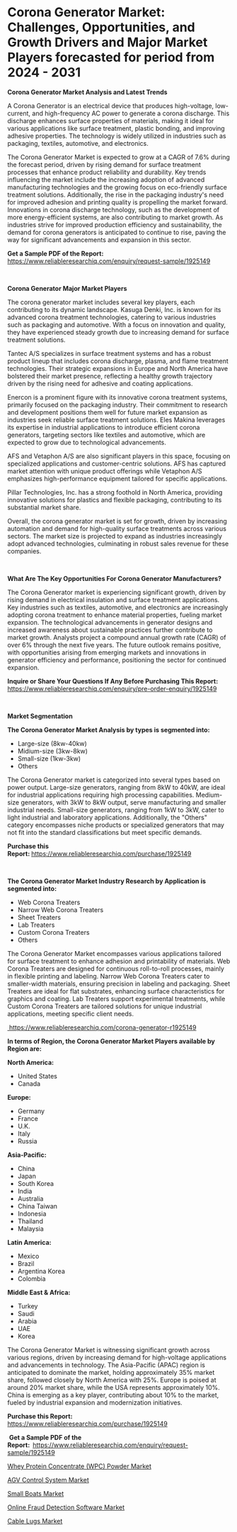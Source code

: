<p><h1>Corona Generator Market: Challenges, Opportunities, and Growth Drivers and Major Market Players forecasted for period from 2024 - 2031</h1></p><p><strong>Corona Generator Market Analysis and Latest Trends</strong></p>
<p><p>A Corona Generator is an electrical device that produces high-voltage, low-current, and high-frequency AC power to generate a corona discharge. This discharge enhances surface properties of materials, making it ideal for various applications like surface treatment, plastic bonding, and improving adhesive properties. The technology is widely utilized in industries such as packaging, textiles, automotive, and electronics.</p><p>The Corona Generator Market is expected to grow at a CAGR of 7.6% during the forecast period, driven by rising demand for surface treatment processes that enhance product reliability and durability. Key trends influencing the market include the increasing adoption of advanced manufacturing technologies and the growing focus on eco-friendly surface treatment solutions. Additionally, the rise in the packaging industry's need for improved adhesion and printing quality is propelling the market forward. Innovations in corona discharge technology, such as the development of more energy-efficient systems, are also contributing to market growth. As industries strive for improved production efficiency and sustainability, the demand for corona generators is anticipated to continue to rise, paving the way for significant advancements and expansion in this sector.</p></p>
<p><strong>Get a Sample PDF of the Report:&nbsp;</strong> <a href="https://www.reliableresearchiq.com/enquiry/request-sample/1925149?utm_campaign=1117&utm_medium=2&utm_source=Github&utm_content=ia&utm_term=24102024&utm_id=corona-generator">https://www.reliableresearchiq.com/enquiry/request-sample/1925149</a></p>
<p>&nbsp;</p>
<p><strong>Corona Generator Major Market Players</strong></p>
<p><p>The corona generator market includes several key players, each contributing to its dynamic landscape. Kasuga Denki, Inc. is known for its advanced corona treatment technologies, catering to various industries such as packaging and automotive. With a focus on innovation and quality, they have experienced steady growth due to increasing demand for surface treatment solutions.</p><p>Tantec A/S specializes in surface treatment systems and has a robust product lineup that includes corona discharge, plasma, and flame treatment technologies. Their strategic expansions in Europe and North America have bolstered their market presence, reflecting a healthy growth trajectory driven by the rising need for adhesive and coating applications.</p><p>Enercon is a prominent figure with its innovative corona treatment systems, primarily focused on the packaging industry. Their commitment to research and development positions them well for future market expansion as industries seek reliable surface treatment solutions. Eles Makina leverages its expertise in industrial applications to introduce efficient corona generators, targeting sectors like textiles and automotive, which are expected to grow due to technological advancements.</p><p>AFS and Vetaphon A/S are also significant players in this space, focusing on specialized applications and customer-centric solutions. AFS has captured market attention with unique product offerings while Vetaphon A/S emphasizes high-performance equipment tailored for specific applications.</p><p>Pillar Technologies, Inc. has a strong foothold in North America, providing innovative solutions for plastics and flexible packaging, contributing to its substantial market share.</p><p>Overall, the corona generator market is set for growth, driven by increasing automation and demand for high-quality surface treatments across various sectors. The market size is projected to expand as industries increasingly adopt advanced technologies, culminating in robust sales revenue for these companies.</p></p>
<p>&nbsp;</p>
<p><strong>What Are The Key Opportunities For Corona Generator Manufacturers?</strong></p>
<p><p>The Corona Generator market is experiencing significant growth, driven by rising demand in electrical insulation and surface treatment applications. Key industries such as textiles, automotive, and electronics are increasingly adopting corona treatment to enhance material properties, fueling market expansion. The technological advancements in generator designs and increased awareness about sustainable practices further contribute to market growth. Analysts project a compound annual growth rate (CAGR) of over 6% through the next five years. The future outlook remains positive, with opportunities arising from emerging markets and innovations in generator efficiency and performance, positioning the sector for continued expansion.</p></p>
<p><strong>Inquire or Share Your Questions If Any Before Purchasing This Report:</strong> <a href="https://www.reliableresearchiq.com/enquiry/pre-order-enquiry/1925149?utm_campaign=1117&utm_medium=2&utm_source=Github&utm_content=ia&utm_term=24102024&utm_id=corona-generator">https://www.reliableresearchiq.com/enquiry/pre-order-enquiry/1925149</a></p>
<p>&nbsp;</p>
<p><strong>Market Segmentation</strong></p>
<p><strong>The Corona Generator Market Analysis by types is segmented into:</strong></p>
<p><ul><li>Large-size (8kw-40kw)</li><li>Midium-size (3kw-8kw)</li><li>Small-size (1kw-3kw)</li><li>Others</li></ul></p>
<p><p>The Corona Generator market is categorized into several types based on power output. Large-size generators, ranging from 8kW to 40kW, are ideal for industrial applications requiring high processing capabilities. Medium-size generators, with 3kW to 8kW output, serve manufacturing and smaller industrial needs. Small-size generators, ranging from 1kW to 3kW, cater to light industrial and laboratory applications. Additionally, the "Others" category encompasses niche products or specialized generators that may not fit into the standard classifications but meet specific demands.</p></p>
<p><strong>Purchase this Report:&nbsp;</strong><a href="https://www.reliableresearchiq.com/purchase/1925149?utm_campaign=1117&utm_medium=2&utm_source=Github&utm_content=ia&utm_term=24102024&utm_id=corona-generator">https://www.reliableresearchiq.com/purchase/1925149</a></p>
<p>&nbsp;</p>
<p><strong>The Corona Generator Market Industry Research by Application is segmented into:</strong></p>
<p><ul><li>Web Corona Treaters</li><li>Narrow Web Corona Treaters</li><li>Sheet Treaters</li><li>Lab Treaters</li><li>Custom Corona Treaters</li><li>Others</li></ul></p>
<p><p>The Corona Generator Market encompasses various applications tailored for surface treatment to enhance adhesion and printability of materials. Web Corona Treaters are designed for continuous roll-to-roll processes, mainly in flexible printing and labeling. Narrow Web Corona Treaters cater to smaller-width materials, ensuring precision in labeling and packaging. Sheet Treaters are ideal for flat substrates, enhancing surface characteristics for graphics and coating. Lab Treaters support experimental treatments, while Custom Corona Treaters are tailored solutions for unique industrial applications, meeting specific client needs.</p></p>
<p><a href="https://www.reliableresearchiq.com/corona-generator-r1925149?utm_campaign=1117&utm_medium=2&utm_source=Github&utm_content=ia&utm_term=24102024&utm_id=corona-generator">&nbsp;https://www.reliableresearchiq.com/corona-generator-r1925149</a></p>
<p><strong>In terms of Region, the Corona Generator Market Players available by Region are:</strong></p>
<p>
    <p> <strong> North America: </strong>
        <ul>
            <li>United States</li>
            <li>Canada</li>
        </ul>
        </p> 
    <p> <strong> Europe: </strong>
        <ul>
            <li>Germany</li>
            <li>France</li>
            <li>U.K.</li>
            <li>Italy</li>
            <li>Russia</li>
        </ul>
        </p> 
    <p> <strong> Asia-Pacific: </strong>
        <ul>
            <li>China</li>
            <li>Japan</li>
            <li>South Korea</li>
            <li>India</li>
            <li>Australia</li>
            <li>China Taiwan</li>
            <li>Indonesia</li>
            <li>Thailand</li>
            <li>Malaysia</li>
        </ul>
        </p> 
    <p> <strong> Latin America: </strong>
        <ul>
            <li>Mexico</li>
            <li>Brazil</li>
            <li>Argentina Korea</li>
            <li>Colombia</li>
        </ul>
        </p> 
    <p> <strong> Middle East & Africa: </strong>
        <ul>
            <li>Turkey</li>
            <li>Saudi</li>
            <li>Arabia</li>
            <li>UAE</li>
            <li>Korea</li>
        </ul>
    </p>
    </p>
<p><p>The Corona Generator Market is witnessing significant growth across various regions, driven by increasing demand for high-voltage applications and advancements in technology. The Asia-Pacific (APAC) region is anticipated to dominate the market, holding approximately 35% market share, followed closely by North America with 25%. Europe is poised at around 20% market share, while the USA represents approximately 10%. China is emerging as a key player, contributing about 10% to the market, fueled by industrial expansion and modernization initiatives.</p></p>
<p><strong>Purchase this Report: </strong><a href="https://www.reliableresearchiq.com/purchase/1925149?utm_campaign=1117&utm_medium=2&utm_source=Github&utm_content=ia&utm_term=24102024&utm_id=corona-generator">https://www.reliableresearchiq.com/purchase/1925149</a></p>
<p>&nbsp;<strong>Get a Sample PDF of the Report:&nbsp;&nbsp;</strong><a href="https://www.reliableresearchiq.com/enquiry/request-sample/1925149?utm_campaign=1117&utm_medium=2&utm_source=Github&utm_content=ia&utm_term=24102024&utm_id=corona-generator">https://www.reliableresearchiq.com/enquiry/request-sample/1925149</a></p>
<p><strong></strong></p>
<p><p><a href="https://github.com/cairotmbrowne3cq/Market-Research-Report-List-1/blob/main/whey-protein-concentrate-wpc-powder-market.md?utm_campaign=1117&utm_medium=2&utm_source=Github&utm_content=ia&utm_term=24102024&utm_id=corona-generator">Whey Protein Concentrate (WPC) Powder Market</a></p><p><a href="https://www.linkedin.com/pulse/future-innovation-global-agv-control-system-market-growth-opportunities-9nhye?utm_campaign=1117&utm_medium=2&utm_source=Github&utm_content=ia&utm_term=24102024&utm_id=corona-generator">AGV Control System Market</a></p><p><a href="https://issuu.com/reportprime-2/docs/small-boats-market-size-2030.pptx_446a7676dd2e7d?utm_campaign=1117&utm_medium=2&utm_source=Github&utm_content=ia&utm_term=24102024&utm_id=corona-generator">Small Boats Market</a></p><p><a href="https://github.com/siennagx1ahafter/Market-Research-Report-List-1/blob/main/online-fraud-detection-software-market.md?utm_campaign=1117&utm_medium=2&utm_source=Github&utm_content=ia&utm_term=24102024&utm_id=corona-generator">Online Fraud Detection Software Market</a></p><p><a href="https://issuu.com/reportprime-2/docs/cable-lugs-market-size-2030.pptx_0b16f7200a56b3?utm_campaign=1117&utm_medium=2&utm_source=Github&utm_content=ia&utm_term=24102024&utm_id=corona-generator">Cable Lugs Market</a></p></p>